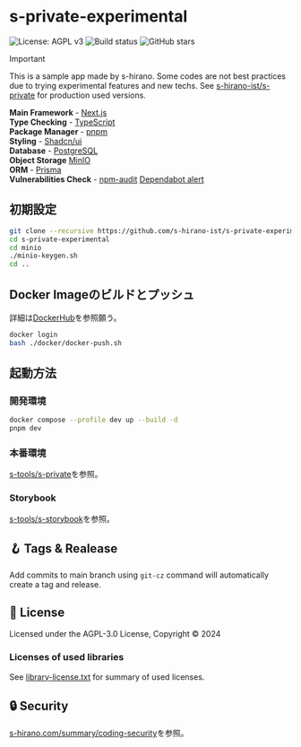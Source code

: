# s-private-experimental

![License: AGPL v3](https://img.shields.io/badge/License-AGPL%20v3-blue.svg)
![Build status](https://img.shields.io/github/actions/workflow/status/s-hirano-ist/s-private/build.yaml?branch=main)
![GitHub stars](https://img.shields.io/github/stars/s-hirano-ist/s-private.svg)

> [!IMPORTANT]
> This is a sample app made by s-hirano. Some codes are not best practices due to trying experimental features and new techs.
> See [s-hirano-ist/s-private](https://github.com/s-hirano-ist/s-private) for production used versions.

**Main Framework** - [Next.js](https://nextjs.org/)  
**Type Checking** - [TypeScript](https://www.typescriptlang.org/)  
**Package Manager** - [pnpm](https://pnpm.io/)  
**Styling** - [Shadcn/ui](https://ui.shadcn.com/)  
**Database** - [PostgreSQL](https://www.postgresql.org/)  
**Object Storage** [MinIO](https://min.io/)  
**ORM** - [Prisma](https://www.prisma.io/)  
**Vulnerabilities Check** - [npm-audit](https://docs.npmjs.com/cli/v10/commands/npm-audit)  [Dependabot alert](https://docs.github.com/ja/code-security/dependabot/dependabot-alerts/about-dependabot-alerts)  

## 初期設定

```bash
git clone --recursive https://github.com/s-hirano-ist/s-private-experimental.git
cd s-private-experimental
cd minio
./minio-keygen.sh
cd ..
```

## Docker Imageのビルドとプッシュ

詳細は[DockerHub](https://hub.docker.com/repository/docker/s0hirano/s-private/general)を参照願う。

```bash
docker login
bash ./docker/docker-push.sh
```

## 起動方法

### 開発環境

```bash
docker compose --profile dev up --build -d
pnpm dev
```

### 本番環境

[s-tools/s-private](https://github.com/s-hirano-ist/s-tools/tree/main/s-private)を参照。

### Storybook

[s-tools/s-storybook](https://github.com/s-hirano-ist/s-tools/tree/main/s-private)を参照。

## 🪝 Tags & Realease

Add commits to main branch using `git-cz` command will automatically create a tag and release.

## 📜 License

Licensed under the AGPL-3.0 License, Copyright © 2024

### Licenses of used libraries

See [library-license.txt](https://github.com/s-hirano-ist/s-private-experimental/blob/main/library-license.txt) for summary of used licenses.

## 🔒 Security

[s-hirano.com/summary/coding-security](https://s-hirano.com/summary/coding-security)を参照。
